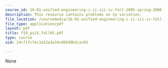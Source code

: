 ```yaml
---
course_id: 16-01-unified-engineering-i-ii-iii-iv-fall-2005-spring-2006
description: This resource contains problems on Cp variation.
file_location: /coursemedia/16-01-unified-engineering-i-ii-iii-iv-fall-2005-spring-2006/24cf17cfec3a52a3a34cd03d9b2cac03_f19_ps14_fall03.pdf
file_type: application/pdf
layout: pdf
title: f19_ps14_fall03.pdf
type: course
uid: 24cf17cfec3a52a3a34cd03d9b2cac03

---
```

None